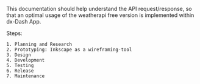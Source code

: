 This documentation should help understand the API request/response, so that an optimal usage of the weatherapi free version is implemented within dx-Dash App.

Steps:

~~~~
1. Planning and Research
2. Prototyping: Inkscape as a wireframing-tool
3. Design
4. Development
5. Testing
6. Release
7. Maintenance
~~~~


